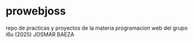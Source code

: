 # prowebjoss
repo de practicas  y proyectos de la materia programacion web del grupo i6u (2025) JOSMAR BAEZA
